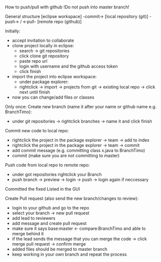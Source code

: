 How to push/pull with github
!Do not push into master branch!

General structure
[eclipse workspace] -commit-> [local repository (git)] -push-> / <-pull- [remote repo (github)]

Initially:
- accept invitation to collaborate
- clone project locally in eclipse:
  - search -> git repositories
  - click clone git repository
  - paste repo url
  - login with username and the github access token
  - click finish
- import the project into eclipse workspace:
  - under package explorer:
  - rightclick -> import -> projects from git -> existing local repo -> click next until finish
- now you can change/add files or classes

Only once: Create new branch (name it after your name or github name e.g. BranchTimo):
- under git repositories -> rightclick branches -> name it and click finish

Commit new code to local repo:
- rightclick the project in the package explorer -> team -> add to index
- rightclick the project in the package explorer -> team -> commit
- add commit message (e.g. committing class x.java to BranchTimo)
- commit (make sure you are not committing to master)

Push code from local repo to remote repo:
- under got repositories rightclick your Branch
- push branch -> preview -> login -> push -> login again if neccessary

Committed the fixed Listed in the GUI

Create Pull request (also send the new branch/changes to review):
- login to your github and go to the repo
- select your branch -> new pull request
- add lead to reviewers
- add message and create pull request
- make sure it says base:master <- compare:BranchTimo and able to merge behind it
- if the lead sends the message that you can merge the code -> click merge pull request -> confirm merge
- added files should be merged to master branch
- keep working in your own branch and repeat the process
